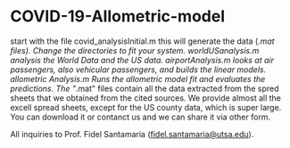 # COVID-19-Allometric-model
start with the file covid_analysisInitial.m this will generate the data (*.mat files). Change the directories to fit your system.
worldUSanalysis.m analysis the World Data and the US data.
airportAnalysis.m looks at air passengers, also vehicular passengers, and builds the linear models.
allometric Analysis.m Runs the allometric model fit and evaluates the predictions.
The "*.mat" files contain all the data extracted from the spred sheets that we obtained from the cited sources.
We provide almost all the excell spread sheets, except for the US county data, which is super large. You can download it or contanct us and we can share it via other form.

All inquiries to Prof. Fidel Santamaria (fidel.santamaria@utsa.edu).
